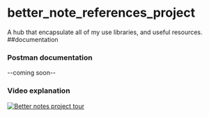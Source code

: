 # better_note_references_project
A hub that encapsulate all of my use libraries, and useful resources.
##documentation

### Postman documentation 
--coming soon--

### Video explanation

[![Better notes project tour](https://i.ytimg.com/vi/4QOYBY71pTU/hqdefault.jpg?sqp=-oaymwEcCNACELwBSFXyq4qpAw4IARUAAIhCGAFwAcABBg==&rs=AOn4CLDQfWP5pB7q6hxXenonpkWhy73YsQ)](https://www.youtube.com/watch?v=4QOYBY71pTU)